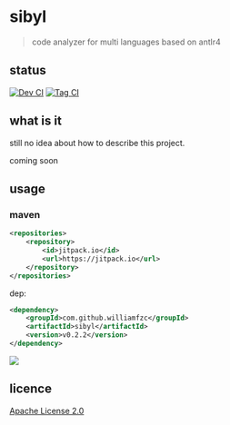 # sibyl

> code analyzer for multi languages based on antlr4

## status

[![Dev CI](https://github.com/williamfzc/sibyl/actions/workflows/normal.yml/badge.svg)](https://github.com/williamfzc/sibyl/actions/workflows/normal.yml)
[![Tag CI](https://github.com/williamfzc/sibyl/actions/workflows/perf.yml/badge.svg)](https://github.com/williamfzc/sibyl/actions/workflows/perf.yml)

## what is it

still no idea about how to describe this project.

coming soon

## usage

### maven

```xml
<repositories>
    <repository>
        <id>jitpack.io</id>
        <url>https://jitpack.io</url>
    </repository>
</repositories>
```

dep:

```xml
<dependency>
    <groupId>com.github.williamfzc</groupId>
    <artifactId>sibyl</artifactId>
    <version>v0.2.2</version>
</dependency>
```

[![](https://jitpack.io/v/williamfzc/sibyl.svg)](https://jitpack.io/#williamfzc/sibyl)

## licence

[Apache License 2.0](LICENSE)
